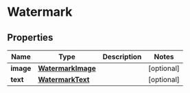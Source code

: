 
# Watermark

## Properties
| Name | Type | Description | Notes |
| ------------ | ------------- | ------------- | ------------- |
| **image** | [**WatermarkImage**](WatermarkImage.md) |  |  [optional] |
| **text** | [**WatermarkText**](WatermarkText.md) |  |  [optional] |



